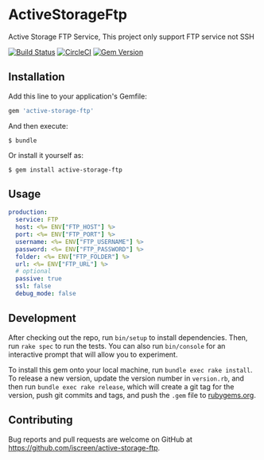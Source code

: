 # ActiveStorageFtp

Active Storage FTP Service, This project only support FTP service not SSH

[![Build Status](https://travis-ci.org/iscreen/active-storage-ftp.svg)](https://travis-ci.org/iscreen/active-storage-ftp)
[![CircleCI](https://circleci.com/gh/iscreen/active-storage-ftp.svg?style=svg)](https://circleci.com/gh/iscreen/active-storage-ftp)
[![Gem Version](https://badge.fury.io/rb/active-storage-ftp.svg)](https://badge.fury.io/rb/active-storage-ftp)


## Installation

Add this line to your application's Gemfile:

```ruby
gem 'active-storage-ftp'
```

And then execute:

    $ bundle

Or install it yourself as:

    $ gem install active-storage-ftp

## Usage

```yml
production:
  service: FTP
  host: <%= ENV["FTP_HOST"] %>
  port: <%= ENV["FTP_PORT"] %>
  username: <%= ENV["FTP_USERNAME"] %>
  password: <%= ENV["FTP_PASSWORD"] %>
  folder: <%= ENV["FTP_FOLDER"] %>
  url: <%= ENV["FTP_URL"] %>
  # optional
  passive: true
  ssl: false
  debug_mode: false
```

## Development

After checking out the repo, run `bin/setup` to install dependencies. Then, run `rake spec` to run the tests. You can also run `bin/console` for an interactive prompt that will allow you to experiment.

To install this gem onto your local machine, run `bundle exec rake install`. To release a new version, update the version number in `version.rb`, and then run `bundle exec rake release`, which will create a git tag for the version, push git commits and tags, and push the `.gem` file to [rubygems.org](https://rubygems.org).

## Contributing

Bug reports and pull requests are welcome on GitHub at https://github.com/iscreen/active-storage-ftp.
